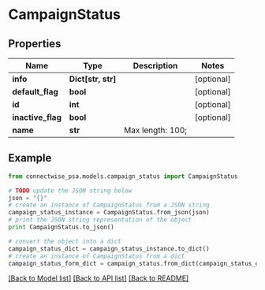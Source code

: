 # CampaignStatus


## Properties
Name | Type | Description | Notes
------------ | ------------- | ------------- | -------------
**info** | **Dict[str, str]** |  | [optional] 
**default_flag** | **bool** |  | [optional] 
**id** | **int** |  | [optional] 
**inactive_flag** | **bool** |  | [optional] 
**name** | **str** |  Max length: 100; | 

## Example

```python
from connectwise_psa.models.campaign_status import CampaignStatus

# TODO update the JSON string below
json = "{}"
# create an instance of CampaignStatus from a JSON string
campaign_status_instance = CampaignStatus.from_json(json)
# print the JSON string representation of the object
print CampaignStatus.to_json()

# convert the object into a dict
campaign_status_dict = campaign_status_instance.to_dict()
# create an instance of CampaignStatus from a dict
campaign_status_form_dict = campaign_status.from_dict(campaign_status_dict)
```
[[Back to Model list]](../README.md#documentation-for-models) [[Back to API list]](../README.md#documentation-for-api-endpoints) [[Back to README]](../README.md)


